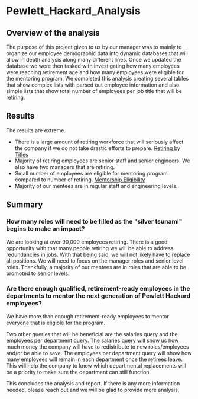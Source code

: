 # Pewlett_Hackard_Analysis

## Overview of the analysis
The purpose of this project given to us by our manager was to mainly to organize our employee demographic data into dynamic databases that will allow in depth analysis along many different lines. Once we updated the database we were then tasked with investigating how many employees were reaching retirement age and how many employees were eligible for the mentoring program. We completed this analysis creating several tables that show complex lists with parsed out employee information and also simple lists that show total number of employees per job title that will be retiring. 

## Results
The results are extreme. 
-	There is a large amount of retiring workforce that will seriously affect the company if we do not take drastic efforts to prepare. [Retiring by Titles](Data/retiring_titles.csv)
-	Majority of retiring employees are senior staff and senior engineers. We also have two managers that are retiring. 
-	Small number of employees are eligible for mentoring program compared to number of retiring. [Mentorship Eligibility](Data/mentorship_eligibility.csv)
-	Majority of our mentees are in regular staff and engineering levels. 

## Summary

### How many roles will need to be filled as the "silver tsunami" begins to make an impact? 

We are looking at over 90,000 employees retiring. There is a good opportunity with that many people retiring we will be able to address redundancies in jobs. With that being said, we will not likely have to replace all positions. We will need to focus on the manager roles and senior level roles. Thankfully, a majority of our mentees are in roles that are able to be promoted to senior levels. 

### Are there enough qualified, retirement-ready employees in the departments to mentor the next generation of Pewlett Hackard employees? 

We have more than enough retirement-ready employees to mentor everyone that is eligible for the program. 

Two other queries that will be beneficial are the salaries query and the employees per department query. The salaries query will show us how much money the company will have to redistribute to new roles/employees and/or be able to save. The employees per department query will show how many employees will remain in each department once the retirees leave. This will help the company to know which departmental replacements will be a priority to make sure the department can still function. 

This concludes the analysis and report. If there is any more information needed, please reach out and we will be glad to provide more analysis. 


